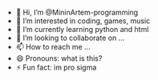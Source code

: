 - 👋 Hi, I’m @MininArtem-programming
- 👀 I’m interested in coding, games, music
- 🌱 I’m currently learning python and html
- 💞️ I’m looking to collaborate on ...
- 📫 How to reach me ...
- 😄 Pronouns: what is this?
- ⚡ Fun fact: im pro sigma

<!---
MininArtem-programming/MininArtem-programming is a ✨ special ✨ repository because its `README.md` (this file) appears on your GitHub profile.
You can click the Preview link to take a look at your changes.
--->
